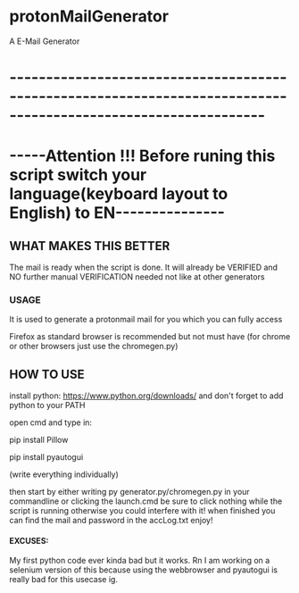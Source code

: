 # protonMailGenerator
A E-Mail Generator
# ---------------------------------------------------------------------------------------------------------------
# -----Attention !!! Before runing this script switch your language(keyboard layout to English) to EN---------------


## WHAT MAKES THIS BETTER


The mail is ready when the script is done. It will already be VERIFIED and NO further manual VERIFICATION needed not like at other generators

### USAGE

It is used to generate a protonmail mail for you which you can fully access

Firefox as standard browser is recommended but not must have (for chrome or other browsers just use the chromegen.py)



## HOW TO USE

install python: https://www.python.org/downloads/
and don't forget to add python to your PATH

open cmd and type in:
  
  pip install Pillow
  
  pip install pyautogui

(write everything individually)

then start by either writing py generator.py/chromegen.py in your commandline or 
clicking the launch.cmd
be sure to click nothing while the script is running otherwise you could interfere with it!
when finished you can find the mail and password in the accLog.txt
enjoy!

#### EXCUSES:
My first python code ever kinda bad but it works. Rn I am working on a selenium version of this because using the webbrowser and pyautogui is really bad for this usecase ig.
